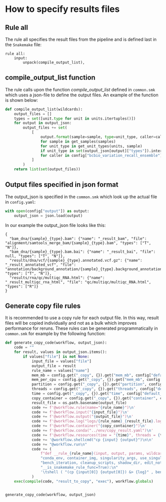 # How to specify results files

## Rule all
The rule all specifies the result files from the pipeline and is defined last in the `Snakemake` file:
```
rule all:
    input:
        unpack(compile_output_list),
```

## compile_output_list function
The rule calls upon the function *compile_output_list* defined in `common.smk` which uses a json-file to define the output files. An example of the function is shown below:
```python
def compile_output_list(wildcards):
    output_files = []
    types = set([unit.type for unit in units.itertuples()])
    for output in output_json:                                                            
        output_files += set(
            [
                output.format(sample=sample, type=unit_type, caller=caller)
                for sample in get_samples(samples)
                for unit_type in get_unit_types(units, sample)
                if unit_type in set(output_json[output]["types"]).intersection(types)
                for caller in config["bcbio_variation_recall_ensemble"]["callers"]
            ]
        )
    return list(set(output_files))
```

## Output files specified in json format
The output_json is specified in the `common.smk` which look up the actual file in `config.yaml`:
```python
with open(config["output"]) as output:
    output_json = json.load(output)
```
In our example the output_json file looks like this:
```
{
  "bam_dna/{sample}_{type}.bam": {"name": "_result_bam", "file": "alignment/samtools_merge_bam/{sample}_{type}.bam", "types": ["T", "N"]},
  "bam_dna/{sample}_{type}.bam.bai": {"name": "_result_bai", "file": null, "types": ["T", "N"]},
  "results/dna/vcf/{sample}_{type}.annotated.vcf.gz": {"name": "_result_annotated_vcf", "file": "annotation/background_annotation/{sample}_{type}.background_annotation.vcf.gz", "types": ["T", "N"]},
  "results/rna/qc/multiqc_RNA.html": {"name": "_result_multiqc_rna_html", "file": "qc/multiqc/multiqc_RNA.html", "types": ["R"]}
}
```

## Generate copy file rules
It is recommended to use a copy rule for each output file. In this way, result files will be copied individually and not as a bulk which improves performance for reruns. These rules can be generated programmatically in `common.smk` for example by the following function:
```python
def generate_copy_code(workflow, output_json):
    code = ""
    for result, values in output_json.items():
        if values["file"] is not None:
            input_file = values["file"]
            output_file = result
            rule_name = values["name"]
            mem_mb = config.get("_copy", {}).get("mem_mb", config["default_resources"]["mem_mb"])
            mem_per_cpu = config.get("_copy", {}).get("mem_mb", config["default_resources"]["mem_mb"])
            partition = config.get("_copy", {}).get("partition", config["default_resources"]["partition"])
            threads = config.get("_copy", {}).get("threads", config["default_resources"]["threads"])
            time = config.get("_copy", {}).get("time", config["default_resources"]["time"])
            copy_container = config.get("_copy", {}).get("container", config["default_container"])
            result_file = os.path.basename(output_file)
            code += f'@workflow.rule(name="{rule_name}")\n'
            code += f'@workflow.input("{input_file}")\n'
            code += f'@workflow.output("{output_file}")\n'
            code += f'@workflow.log("logs/{rule_name}_{result_file}.log")\n'
            code += f'@workflow.container("{copy_container}")\n'
            code += f'@workflow.conda("../env/copy_result.yaml")\n'
            code += f'@workflow.resources(time = "{time}", threads = {threads}, mem_mb = {mem_mb}, mem_per_cpu = {mem_per_cpu}, partition = "{partition}")\n'
            code += '@workflow.shellcmd("cp {input} {output}")\n\n'
            code += "@workflow.run\n"
            code += (
                f"def __rule_{rule_name}(input, output, params, wildcards, threads, resources, log, version, rule, "
                "conda_env, container_img, singularity_args, use_singularity, env_modules, bench_record, jobid, is_shell, "
                "bench_iteration, cleanup_scripts, shadow_dir, edit_notebook, conda_base_path, basedir, runtime_sourcecache_path, "
                "__is_snakemake_rule_func=True):\n"
                '\tshell ( "(cp {input[0]} {output[0]}) &> {log}" , bench_record=bench_record, bench_iteration=bench_iteration)\n\n'
            )
    exec(compile(code, "result_to_copy", "exec"), workflow.globals)


generate_copy_code(workflow, output_json)
```
